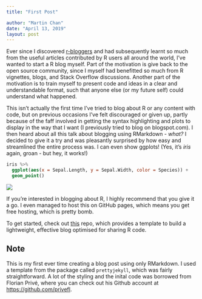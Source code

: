 ```yaml
---
title: "First Post"

author: "Martin Chan"
date: "April 13, 2019"
layout: post
---
```



<section class="main-content">
<p>Ever since I discovered <a href="https://www.r-bloggers.com/">r-bloggers</a> and had subsequently learnt so much from the useful articles contributed by R users all around the world, I’ve wanted to start a R blog myself. Part of the motivation is give back to the open source community, since I myself had benefitted so much from R vignettes, blogs, and Stack Overflow discussions. Another part of the motivation is to train myself to present code and ideas in a clear and understandable format, such that anyone else (or my future self) could understand what happened.</p>
<p>This isn’t actually the first time I’ve tried to blog about R or any content with code, but on previous occasions I’ve felt discouraged or given up, partly because of the faff involved in getting the syntax highlighting and plots to display in the way that I want (I previously tried to blog on blogspot.com). I then heard about all this talk about blogging using RMarkdown - <em>what?</em> I decided to give it a try and was pleasantly surprised by how easy and streamlined the entire process was. I can even show ggplots! (Yes, it’s <em>iris</em> again, groan - but hey, it works!)</p>
<div class="sourceCode"><pre class="sourceCode r"><code class="sourceCode r">iris <span class="op">%&gt;%</span>
<span class="st">  </span><span class="kw">ggplot</span>(<span class="kw">aes</span>(<span class="dt">x =</span> Sepal.Length, <span class="dt">y =</span> Sepal.Width, <span class="dt">color =</span> Species)) <span class="op">+</span>
<span class="st">  </span><span class="kw">geom_point</span>()</code></pre></div>
<p><img src="{{ site.url }}{{ site.baseurl }}/knitr_files/First_Post_13-04-19_files/figure-html/unnamed-chunk-2-1.png" /><!-- --></p>
<p>If you’re interested in blogging about R, I highly recommend that you give it a go. I even managed to host this on GitHub pages, which means you get free hosting, which is pretty bomb.</p>
<p>To get started, check out <a href="https://github.com/privefl/jekyll-now-r-template">this</a> repo, which provides a template to build a lightweight, effective blog optimised for sharing R code.</p>
<div id="note" class="section level2">
<h2>Note</h2>
<p>This is my first ever time creating a blog post using only RMarkdown. I used a template from the package called <code>prettyjekyll</code>, which was fairly straightforward. A lot of the styling and the inital code was borrowed from Florian Privé, where you can check out his Github account at <a href="https://github.com/privefl" class="uri">https://github.com/privefl</a>.</p>
</div>
</section>
